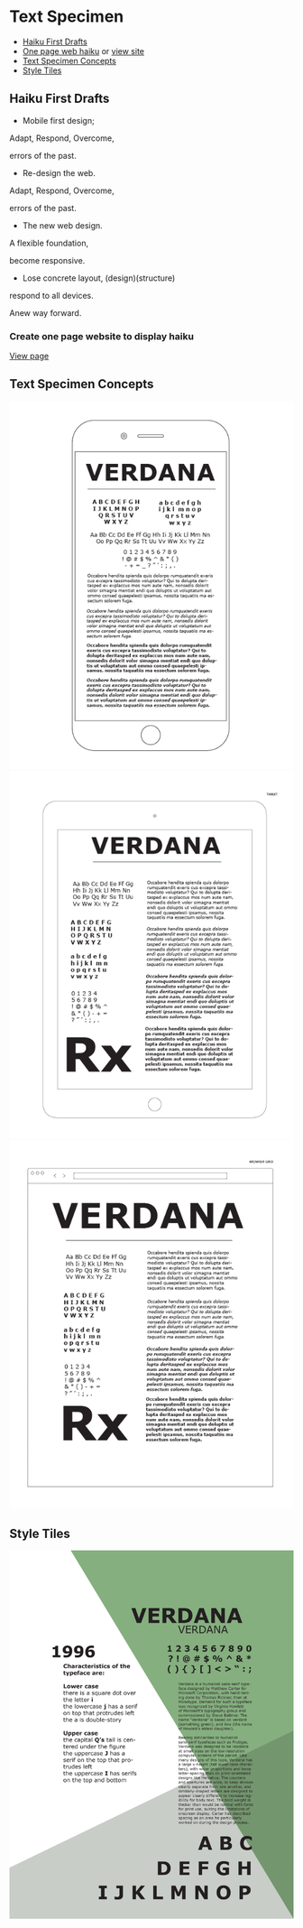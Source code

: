 # Text Specimen
- [Haiku First Drafts](#haiku-first-drafts)
- [One page web haiku](#create-one-page-website-to-display-haiku) or [view site](https://mainetti-vincent.github.io/text-specimen/rwd-haiku/index.html)
- [Text Specimen Concepts](#text-specimen-concepts)
- [Style Tiles](#style-tiles)

## Haiku First Drafts
- Mobile first design;

Adapt, Respond, Overcome,

errors of the past.

- Re-design the web.

Adapt, Respond, Overcome,

errors of the past.

- The new web design.

A flexible foundation,

become responsive.

- Lose concrete layout, (design)(structure)

respond to all devices.

Anew way forward.

### Create one page website to display haiku
[View page](https://mainetti-vincent.github.io/text-specimen/rwd-haiku/index.html)

## Text Specimen Concepts
![text-specimen-phone](img/text-specimen-phone.png)
![text-specimen-tablet](img/text-specimen-tablet.png)
![text-specimen-browser](img/text-specimen-browser.png)

## Style Tiles
![style-tile-01](img/style-tile-01.jpg)
